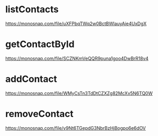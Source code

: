 # listContacts

https://monosnap.com/file/uXFPbqTWq2w0BctBWlauyAie4UxDgX

# getContactById

https://monosnap.com/file/SCZNKmVeQQR9puna1goo4DwBrR18v4

# addContact

https://monosnap.com/file/WMyCsTn3TdDtCZXZg82McXv5N6TQ0W

# removeContact

https://monosnap.com/file/v9Nt6TGepdG3NbrBzHjBogpo6e6dOV
